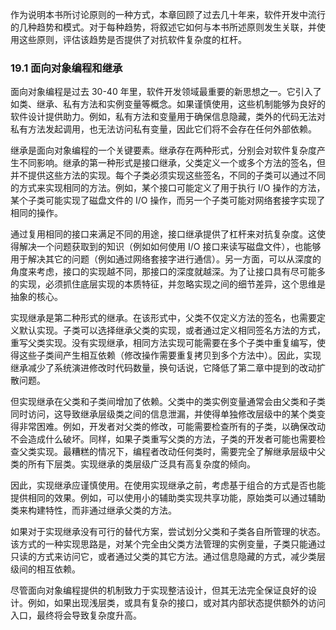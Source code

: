作为说明本书所讨论原则的一种方式，本章回顾了过去几十年来，软件开发中流行的几种趋势和模式。对于每种趋势，将叙述它如何与本书所述原则发生关联，并使用这些原则，评估该趋势是否提供了对抗软件复杂度的杠杆。

### 19.1 面向对象编程和继承

面向对象编程是过去 30-40 年里，软件开发领域最重要的新思想之一。它引入了如类、继承、私有方法和实例变量等概念。如果谨慎使用，这些机制能够为良好的软件设计提供助力。例如，私有方法和变量用于确保信息隐藏，类外的代码无法对私有方法发起调用，也无法访问私有变量，因此它们将不会存在任何外部依赖。

继承是面向对象编程的一个关键要素。继承存在两种形式，分别会对软件复杂度产生不同影响。继承的第一种形式是接口继承，父类定义一个或多个方法的签名，但并不提供这些方法的实现。每个子类必须实现这些签名，不同的子类可以通过不同的方式来实现相同的方法。例如，某个接口可能定义了用于执行 I/O 操作的方法，某个子类可能实现了磁盘文件的 I/O 操作，而另一个子类可能对网络套接字实现了相同的操作。

通过复用相同的接口来满足不同的用途，接口继承提供了杠杆来对抗复杂度。这使得解决一个问题获取到的知识（例如如何使用 I/O 接口来读写磁盘文件），也能够用于解决其它的问题（例如通过网络套接字进行通信）。另一方面，可以从深度的角度来考虑，接口的实现越不同，那接口的深度就越深。为了让接口具有尽可能多的实现，必须抓住底层实现的本质特征，并忽略实现之间的细节差异，这个思维是抽象的核心。

实现继承是第二种形式的继承。在该形式中，父类不仅定义方法的签名，也需要定义默认实现。子类可以选择继承父类的实现，或者通过定义相同签名方法的方式，重写父类实现。没有实现继承，相同方法实现可能需要在多个子类中重复编写，使得这些子类间产生相互依赖（修改操作需要重复拷贝到多个方法中）。因此，实现继承减少了系统演进修改时代码数量，换句话说，它降低了第二章中提到的改动扩散问题。

但实现继承在父类和子类间增加了依赖。父类中的类实例变量通常会由父类和子类同时访问，这导致继承层级类之间的信息泄漏，并使得单独修改层级中的某个类变得非常困难。例如，开发者对父类的修改，可能需要检查所有的子类，以确保改动不会造成什么破坏。同样，如果子类重写父类的方法，子类的开发者可能也需要检查父类实现。最糟糕的情况下，编程者改动任何类时，需要完全了解继承层级中父类的所有下层类。实现继承的类层级广泛具有高复杂度的倾向。

因此，实现继承应谨慎使用。在使用实现继承之前，考虑基于组合的方式是否也能提供相同的效果。例如，可以使用小的辅助类实现共享功能，原始类可以通过辅助类来构建特性，而非通过继承父类的方法。

如果对于实现继承没有可行的替代方案，尝试划分父类和子类各自所管理的状态。该方式的一种实现思路是，对某个完全由父类方法管理的实例变量，子类只能通过只读的方式来访问它，或者通过父类的其它方法。通过信息隐藏的方式，减少类层级间的相互依赖。

尽管面向对象编程提供的机制致力于实现整洁设计，但其无法完全保证良好的设计。例如，如果出现浅层类，或具有复杂的接口，或对其内部状态提供额外的访问入口，最终将会导致复杂度升高。